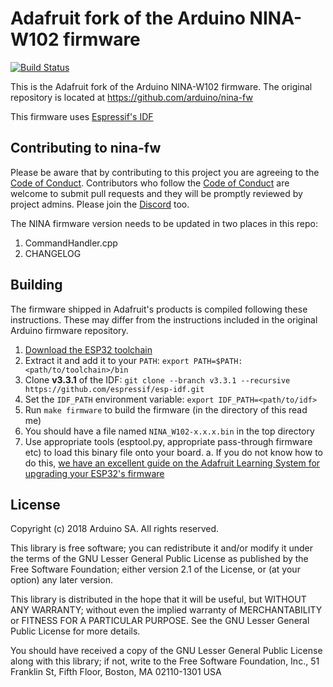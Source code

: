 # Adafruit fork of the Arduino NINA-W102 firmware

[![Build Status](https://travis-ci.com/adafruit/nina-fw.svg?branch=master)](https://travis-ci.com/adafruit/nina-fw)

This is the Adafruit fork of the Arduino NINA-W102 firmware. The original
repository is located at https://github.com/arduino/nina-fw

This firmware uses [Espressif's IDF](https://github.com/espressif/esp-idf)

## Contributing to nina-fw

Please be aware that by contributing to this project
you are agreeing to the [Code of Conduct](https://github.com/adafruit/nina-fw/blob/master/code-of-conduct.md).
Contributors who follow the [Code of Conduct](https://github.com/adafruit/nina-fw/blob/master/code-of-conduct.md)
are welcome to submit pull requests and they will be promptly
reviewed by project admins. Please join the [Discord](https://adafru.it/discord) too.

The NINA firmware version needs to be updated in two places in this repo:
1. CommandHandler.cpp
1. CHANGELOG

## Building

The firmware shipped in Adafruit's products is compiled following these
instructions. These may differ from the instructions included in the
original Arduino firmware repository.

1. [Download the ESP32 toolchain](https://docs.espressif.com/projects/esp-idf/en/v3.3.1/get-started/index.html#setup-toolchain)
1. Extract it and add it to your `PATH`: `export PATH=$PATH:<path/to/toolchain>/bin`
1. Clone **v3.3.1** of the IDF: `git clone --branch v3.3.1 --recursive https://github.com/espressif/esp-idf.git`
1. Set the `IDF_PATH` environment variable: `export IDF_PATH=<path/to/idf>`
1. Run `make firmware` to build the firmware (in the directory of this read me)
1. You should have a file named `NINA_W102-x.x.x.bin` in the top directory
1. Use appropriate tools (esptool.py, appropriate pass-through firmware etc)
   to load this binary file onto your board.
    a. If you do not know how to do this, [we have an excellent guide on the Adafruit Learning System for upgrading your ESP32's firmware](https://learn.adafruit.com/upgrading-esp32-firmware)


## License

Copyright (c) 2018 Arduino SA. All rights reserved.

This library is free software; you can redistribute it and/or
modify it under the terms of the GNU Lesser General Public
License as published by the Free Software Foundation; either
version 2.1 of the License, or (at your option) any later version.

This library is distributed in the hope that it will be useful,
but WITHOUT ANY WARRANTY; without even the implied warranty of
MERCHANTABILITY or FITNESS FOR A PARTICULAR PURPOSE. See the GNU
Lesser General Public License for more details.

You should have received a copy of the GNU Lesser General Public
License along with this library; if not, write to the Free Software
Foundation, Inc., 51 Franklin St, Fifth Floor, Boston, MA 02110-1301 USA
